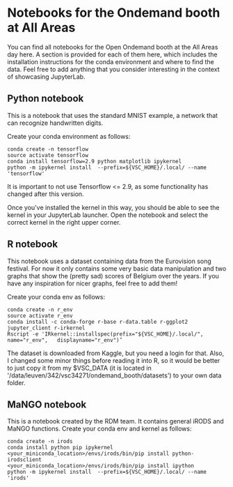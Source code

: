 # Notebooks for the Ondemand booth at All Areas

You can find all notebooks for the Open Ondemand booth at the All Areas day here. A section is provided for each of them here, which includes the installation 
instructions for the conda environment and where to find the data. Feel free to add anything that you consider interesting in the context of showcasing JupyterLab.

## Python notebook
This is a notebook that uses the standard MNIST example, a network that can recognize handwritten digits. 

Create your conda environment as follows:

```
conda create -n tensorflow
source activate tensorflow
conda install tensorflow=2.9 python matplotlib ipykernel
python -m ipykernel install  --prefix=${VSC_HOME}/.local/ --name 'tensorflow'
```
It is important to not use Tensorflow <= 2.9, as some functionality has changed after this version.

Once you've installed the kernel in this way, you should be able to see the kernel in your JupyterLab launcher. Open the notebook and select the correct kernel in
the right upper corner.

## R notebook

This notebook uses a dataset containing data from the Eurovision song festival. For now it only contains some very basic data manipulation and two graphs that show
the (pretty sad) scores of Belgium over the years. If you have any inspiration for nicer graphs, feel free to add them!

Create your conda env as follows:

```
conda create -n r_env
source activate r_env
conda install -c conda-forge r-base r-data.table r-ggplot2 jupyter_client r-irkernel
Rscript -e 'IRkernel::installspec(prefix="${VSC_HOME}/.local/", name="r_env", 	displayname="r_env")’
```
The dataset is downloaded from Kaggle, but you need a login for that. Also, I changed some minor things before reading it into R, so it would be better to just 
copy it from my $VSC_DATA (it is located in '/data/leuven/342/vsc34271/ondemand_booth/datasets') to your own data folder.

## MaNGO notebook
This is a notebook created by the RDM team. It contains general iRODS and MaNGO functions. Create your conda env and kernel as follows:

```
conda create -n irods
conda install python pip ipykernel
<your_miniconda_location>/envs/irods/bin/pip install python-irodsclient
<your_miniconda_location>/envs/irods/bin/pip install ipython
python -m ipykernel install  --prefix=${VSC_HOME}/.local/ --name 'irods'
```



